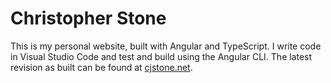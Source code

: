 # Christopher Stone

This is my personal website, built with Angular and TypeScript. I write code in Visual Studio Code and test and build using the Angular CLI. The latest revision as built can be found at [cjstone.net](https://cjstone.net/).
